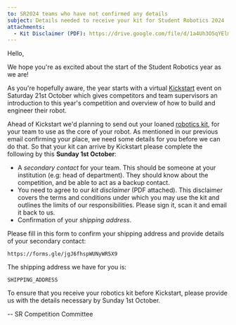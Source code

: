 ```yaml
---
to: SR2024 teams who have not confirmed any details
subject: Details needed to receive your kit for Student Robotics 2024
attachments:
  - Kit Disclaimer (PDF): https://drive.google.com/file/d/1a4Uh3O5qYElmA_QPztpVyvAByUGf4T3H/view
---
```


Hello,

We hope you're as excited about the start of the Student Robotics year as we
are!

As you're hopefully aware, the year starts with a virtual [Kickstart][kickstart]
event on Saturday 21st October which gives competitors and team supervisors an
introduction to this year's competition and overview of how to build and
engineer their robot.

Ahead of Kickstart we'd planning to send out your loaned [robotics kit][kit-docs],
for your team to use as the core of your robot. As mentioned in our previous
email confirming your place, we need some details for you before we can do that.
So that your kit can arrive by Kickstart please complete the following by this
**Sunday 1st October**:

- A _secondary contact_ for your team. This should be someone at your
  institution (e.g: head of department). They should know about the
  competition, and be able to act as a backup contact.
- You need to agree to our _kit disclaimer_ (PDF attached). This disclaimer
  covers the terms and conditions under which you may use the kit and outlines
  the limits of our responsibilities. Please sign it, scan it and email it back
  to us.
- Confirmation of your _shipping address_.

Please fill in this form to confirm your shipping address and provide details of
your secondary contact:

    https://forms.gle/jgJ6fhspWUNyWR5X9

The shipping address we have for you is:

    SHIPPING_ADDRESS

To ensure that you receive your robotics kit before Kickstart, please provide
us with the details necessary by Sunday 1st October.

-- SR Competition Committee

[kickstart]: https://studentrobotics.org/events/sr2024/virtual-kickstart/
[kit-docs]: https://studentrobotics.org/docs/kit/
